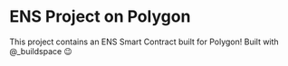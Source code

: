 # ENS Project on Polygon

This project contains an ENS Smart Contract built for Polygon! Built with @_buildspace 😉
